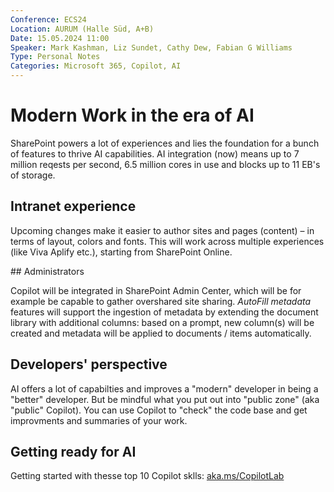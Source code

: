 ```yaml
---
Conference: ECS24
Location: AURUM (Halle Süd, A+B)
Date: 15.05.2024 11:00
Speaker: Mark Kashman, Liz Sundet, Cathy Dew, Fabian G Williams
Type: Personal Notes
Categories: Microsoft 365, Copilot, AI
---
```


# Modern Work in the era of AI

SharePoint powers a lot of experiences and lies the foundation for a bunch of features to thrive AI capabilities.
AI integration (now) means up to 7 million reqests per second, 6.5 million cores in use and blocks up to 11 EB's of storage.

## Intranet experience

Upcoming changes make it easier to author sites and pages (content) – in terms of layout, colors and fonts. This will work across multiple experiences (like Viva Aplify etc.), starting from SharePoint Online.

## Administrators

Copilot will be integrated in SharePoint Admin Center, which will be for example be capable to gather overshared site sharing.
_AutoFill metadata_ features will support the ingestion of metadata by extending the document library with additional columns: based on a prompt, new column(s) will be created and metadata will be applied to documents / items automatically.

## Developers' perspective

AI offers a lot of capabilties and improves a "modern" developer in being a "better" developer. But be mindful what you put out into "public zone" (aka "public" Copilot). You can use Copilot to "check" the code base and get improvments and summaries of your work.

## Getting ready for AI
Getting started with thesse top 10 Copilot sklls: [aka.ms/CopilotLab](https://aka.ms/CopilotLab)
